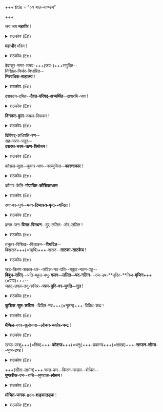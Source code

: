 +++
title = "०१ बाल-काण्डम्"

+++

जय जय **महावीर** !

<details><summary>शठकोपः (En)</summary>

MAHAVEERA! This Gadhyam derives its name of Maha Veera Vaibhavam from this FIRST salutation.

Swami endearingly addresses Sri Raama, the destroyer of Ravana as the valorous one, who has no match regarding His heroic deeds in the battlefield.
</details>

**महाधीर** धौरेय !  

<details><summary>शठकोपः (En)</summary>

MAHA DHEERA DHOWREYA! JAYA JAYA! Hail to thee, Hail to thee, who are in the front row of all known for their courage! In the last salutation, Sri Raama was hailed as a supreme hero. Here his courage and steadfastness in the battlefield is saluted. One who overcomes setbacks and fights on in the face of adversities is said to have the quality of Dhairyam, the key attribute of a Dheera. Raama is recognized as the supreme Dheera (Maha Deera) here.
</details>


देवासुर-समर-समय-+++(जय-)+++समुदित--  
निखिल-निर्जर-निर्धारित--  
**निरवधिक-माहात्म्य** !  

<details><summary>शठकोपः (En)</summary>

O Lord, who was accepted and praised by all the Devas, as the one of unsurpassed valor, as a result of your help to the suffering Devas in the time of their battle with the Asuraas! Hail to Thee! Hail to Thee! (Many eons ago, there was a mighty battle between the Devas and the Asuras. The Devas were routed and prayed for the Lord's help in their hour of distress. He responded to their call with alacrity and defeated the Asuras soundly. The elated Devas hailed Him as the Devathidevan and eulogized Him as the one with matchless glory).
</details>


दशवदन-दमित--**दैवत-परिषद्-अभ्यर्थित**--दाशरथि-भाव !  

<details><summary>शठकोपः (En)</summary>

O Mighty hero, who took the incarnation as the celebrated son of emperor Dasaratha, at the pleading of the assembly of the Devas tormented by the ten-headed Ravana! Hail to thee! Hail to Thee! (Sarga 15 and 16 of Bala Khaandam is summarized here. Sage Rysyasringa performs an Atharva Veda Ishti (sacrifice to bless Emperor Dasaratha with male progeny. The Devas approach Brahma at that very sacrifice and pray to him to destroy the evil Ravana. Brahma in turn pleads with Vishnu present at the same sacrifice to take the incarnation of the son of Emperor Dasaratha with the mission of destroying Ravana.

Lord Vishnu agrees to become the son of the Emperor and appears as Prajapati from the sacrificial pit and hands over to the Emperor a vessel containing Payasam and commands the Emperor to distribute the contents of the vessel to his wives to beget progeny. Dasaratha gave half of the Payasam to his eldest wife, Kausalya. She was blessed then to become the mother of Sri Raamachandra; the other two wives partook the other portions of the payasam and were blessed with LakshmaNA, Bharata and Shatrugna. The content of 66 slokas of these two sargas is summarized in six words here).
</details>


**दिनकर-कुल**-कमल-दिवाकर !  

<details><summary>शठकोपः (En)</summary>

DINAKARA KULA KAMALA DIWAKARA! Hail to thee, who is the Sun for the lotus of Surya Vamsam! The Sun makes all the lotuses of the world blossom, as it rises on the eastern horizon.

Sri Raama was born in the solar race (Surya Vamsam). That Vamsam is proud to have had Sri Raama as its illustrious scion and shines with beauty just like a blossoming lotus in the morning at the sight of the rising Sun (birth of the Lord). Swami Desikan equates here the Surya Vamsam to that of a joyous lotus blossoming over the warm thought of having Sri Raama as one of its most famous descendant. Sri Raama is recognized as the Divine Sun that makes the lotus of Surya Kulam blossom.

Saint Thyagaraja revered as the incarnation of Adi Kavi Valmiki chose Suryakantam as a Ragam to set his Krithi “Muddhu Momu”, where he has a reference to the lustre of Sri Raamachandra's face. He says respectfully: “The Lord's face shone forth with the 11

Tejas of the Sun and was yet, as it always was, captivating like the Moon in its Kanthi, a rare combination indeed”. He continues on and points out that the all-comprehensive beauty of Sri Raama confounds the devotees, since they are not able to concentrate on any aspect of the Lord's beauty by the fact that every aspect is equally fascinating.

Saint Thyagaraja and other Raama Bhakthas following the tradition of Swami Desikan have saluted the Surya Vamsam in their salutations. Two additional examples that come to one's mind from Saint Thyagaraja's eulogy of Sri Raama as the scion of Surya Vamsam are:

DINAMANI VAMSA TILAKA LAAVANYA! DHEENA SARANYA!

(RAGA HARI KAMBHOJI) And  KAMALAABHDHA KULA KALASAABHDHI CHANDRA (RAGA BRINDAVANA SAARANGAA) In the last krithi, the poetic fancy of the Saint goes one step further. He says: “O Lord, who is the scion of the race of SUN, who is the friend of Lotus! You (in your captivating nature) are the Moon to the milky ocean, which rises with joy at the sight of your Moon-like countenance”.

One hears the echo of Saint Thyagaraja's above salutation in Sri Dikshithar's Manirangu krithi, Maamava Pattabhi Raama in the Charana Vakhyam:

PANKAJA MITRA VAMSA SUDHAAMBHUDHI CHANDRA MEDHINI PAALA RAAMACHANDRA.

Here, Sri Dikshithar salutes Sri Pattabhi Raama as the scion of the race that is the friend of the lotus; he equates that captivating ruler of the world, Raama to the moon that lifts up the milky ocean.

The central tribute in all these salutations is to Sri Raama's birth in the Surya Vamsam as its crest jewel (Siroratnam or Tilakam).
</details>


दिविषद्-अधिपति-रण--  
सह-चरण-चतुर--  
**दशरथ-चरम-ऋण-विमोचन** !  

<details><summary>शठकोपः (En)</summary>

Hail to thee O Lord, who through your birth liquidated the third debt of your father Dasaratha, who was famous for his help to Indra in his battles with Asuraas! 12

Here the reference is to the name of our Lord's father, Dasaratha. His valor in driving his chariot in all the ten directions to chase the enemies of Indra and to come to the rescue of Indra earned him the name DasaraTa (Dasasu Dikshu Aprathihata Ratha:).

Like all mortals, he had the three debts to discharge. Emperor Dasaratha liquidated two of the three debts (viz), debt to Munis through Veda Adhyayanam and debt to the Devas through performance of Yajnaas. One debt however stood out without being liquidated (viz), debt to the Pitrus. When our Lord incarnated as the son of Dasaratha, the last debt was liquidated. Hence, our Lord Raamachandra is saluted here as “Dasaratha ChaRaama Runa Vimochana”.
</details>


कोसल-सुता--कुमार-भाव--कञ्चुकित--**कारणाकार** !

<details><summary>शठकोपः (En)</summary>

KOSALASUTHAA KUMARA BHAVA KANCHUKITA KAARANAAKAARA! Hail to thee who hid his avathara rahasyam through your birth as the child of queen Kousalai! O Lord! The entire Universe emanates from you and therefore you are the root cause for every thing on this universe created, sustained and destroyed by you. Out of your mere Sankalpa (ideation), You could have destroyed Ravana and removed the worries of the Devas. You as the Supreme Being hid all of your glories and did garbha Vaasam in queen Kousaya's womb as a mere mortal child. As a continuation of that play, you were born on this earth; breast fed at your mother's breast, cried when you were hungry and played on the sands of Sarayu like an ordinary child. The people of Ayodhya and the world were unable to understand your divinity and supreme status as Sriman Narayana as a result of the deeds that you performed as a mere human child.

You thus hid your avathara KaaraNam and Rahasyam.

The Great Raama Bhaktha Kulasekhara saluted this “human child” and hastened in the same breath to salute the Sarvesvaratvam of the Lord of ThirukkaNNapuram in his lullabies addressed to Him. Some representative passages are:

MANNU PUKAZH KOUSALAI TAN MANI VAIYRU VAAITTHAVANEH TENNILANGAIKKOHN MUDIGAL CHINTHUVITTHAAI

(O Lord who chose to honor the blessed womb of queen Kousalai WITH UNDIMINISHING FAME, lullaby to you! -- O Lord who shed the ten heads of the king of southern kingdom of Lanka on the earth in the battle field! Lullaby to you!)

KONGUMALI KARUM KUZHALAAL KOUSALAI TAN KULA MADALAAI

--- DASARATHAN TAN MAAMADALAAI --DEVARAIYUM


ASURARAIYUM DISAIKALAIYUM PADAITTHAVANEH-- YEVAR VANCHILAI VALAVAA RAGHAVANEH TALELOH

13

(O Lord who redeemed the kulam of Kousalya known for her perfumed dark tresses by your incarnation as her child! -- O Daasarathi, the eldest son of emperor Dasaratha!--O Lord who created the Devas, Asuras and the directions for them to roam around; Oh Lord with the Bow, adorned with the powerful arrows set to destroy the enemies of your devotees, who had sought refuge at Your lotus feet-- lullaby to YOU!) Thus the Kousalyaa Suprajaa Raaman becomes the object of adoration for Swami Desikan in this seventh Gadya salutation.

Our scriptures in Tamil reveal to us the Avathara Rahasyam of the Lord. Avatharam is based on the root Avatharathi to descend. He descends from Sri Vaikuntam out of concern for us, to transform us, the Nitya Samsaaris to Nitya Suris through the act of Prapatthi thru a proper Acharya. He demonstrates his Sowlabhyam or ease of access, while he takes the Vibhava Avatharams like Sri Raamachandra. Nammazhwar reveals that the Lord took the Avatharam not for killing Ravana and other evil-doers, but to overwhelm us with His charm and Kalyana Gunaas. The Lord could have easily destroyed Raavana by his Sankalpam alone. He had however other motives to descend down as Raama. Nammazhwaar states that he became Bhagavat PravaNan as a result of that Daya and Grace of the Lord. Chandogya Upanishad and Bhattar's commentary on the Sahasra Namam “Vaamanan” refer to this aspect of the Avathara Rahasyam.

Vaamam means Kalyana Gunas. Since the Lord makes us through His Grace to have most of those Kalyana Gunas, He is called Vamanan and that Avatharam is Vaamanaavatharam. Although Raama says that he is only a mere mortal to hide His Avathara Rahasyam. The Lord, who is Sarvasmaath Paran and Sarva Rakshakan becomes accessible to us thru Vibhava avathaarams and Archaa State.
</details>


कौमार-केलि-**गोपायित-कौशिकाध्वर**!  

<details><summary>शठकोपः (En)</summary>

Hail to Thee, who protected the yagam of Sage Viswamitra as if it were a child's play! Here Swami Desikan pays tribute to the extraordinary valor of Sri Raghavan even as a small boy. He destroyed the mighty foes of Sage Viswamitra (the Rakshasas and their leaders, Maricha and Subahu) with effortless ease, when they interfered with the performance of the sage's Yagam at his hermitage. He sent Maricha spinning in the sky over enormous distance and dumped him into the ocean and yet spared his life this time. He killed the other demon Subahu. Sri Raama constructed a canopy of arrows over the site of the Yagam. Kamban the Illustrious Tamil poet describes the valor of Sri Raama this way: 14


MANNINAI KAAKINRA MANNAN MAINDHARGAL KANNINAI KAAKINRA IMAYIN KAATTHANAR

(The sons of the emperor Dasaratha, who protects the citizens of the earth, protected the Yagam of Sage Viswamitra like the eyelids protect the eyes).

This act of valor led Sage Viswamitra to praise Sri Raama this way: “I stand accomplished of my purpose (Kruthaarthosmi), O mighty-armed (Maha Baaho) and highly illustrious hero, in that the bidding of your Guru (me) has been carried out by you (Valmiki Raamayanam Sargam 30.26). Kamban salutes Sri Raama as Sundara Villi (the beautiful one, who handled his bow Kothandam to protect the sacred six day Yajnam of the inhabitants of SiddhasRaamam and Viswamitra).

Saint Thyagaraja who offered his Satva Sangeetham as his Naivedyam to this Raghuveeran all his breathing moments sang the praise of the lord in one of his Bowli Divya nama krithis:

DEENA JANAAVANA SRI RAAMA DAANVA HARANA SRI RAAMA


NIRMALA HRUDHAYA SRI RAAMA KAARMUKHA BAANA SRI RAAMA


RAGHU KULA TILAKA SRI RAAMA BRIGHU SUTHA RUPA SRI RAAMA


DASAMUKA MARDHANA SRI RAAMA SIDDHAJANA PRIYA SRI RAAMA


PRASIDDHA CHARITRA SRI RAAMA In the last two lines of the salutation, the saint pays tribute to Sri Raama of celebrated fame as the one dear to the residents of siddhaasRaamam (Tapovanam where Vishnu once did penance).

In another song, Saint Thyagaraja sitting at he banks of the river Cauveri at Thiruvayyaru saw with his inner eye (GyanakkaN) the beauty of the heroic Raama hurling Maricha into the ocean with his arrow (Maanavaasthram). Our Sadguru enjoys this scene in his Madhyamaavathi krithi:

ALAGALALLA LAATAKAGANI YAARANMUNI YETU PONGENOH CHELUVUMEERAGANU MAARICHUNI MADHAMANATHSU VELA

Sage Viswamitra's joy is shared and experienced by Saint of Thiruvayyaru here. He says: How must have the heart of Sage Viswamira leaped with joy at the sight of the effortless heroism of Sri Raama when he destroyed the haughtiness of Maaricha. At that time this Sundara Villi’s face had no strain or pressure or marks of strain (Vikaaram).

He looked so beautiful during this effort of a mighty heroic nature.

15

Swami Desikan celebrated with this Gadya portion, the heroism of the young boy Raama, who completed the assigned task as if it was a child's game and received the gratitude of Sage Viswamitra and the residents of SiddhaasRaamam.
</details>


रणाध्वर-धुर्य--भव्य-**दिव्यास्त्र-वृन्द--वन्दित** !  

<details><summary>शठकोपः (En)</summary>

Hail to Thee! O Raghuveera saluted by the assembly of sacred and mighty arrows waiting humbly for your command to invoke them in the yaga known as the battle.

Here the allusion is to the gift of sacred and powerful arrows/missiles by sage Viswamitra to Sri Raamachandra at the conclusion of the destruction of ogress Tataka by him. Impressed by the valor of Raama and pleased with the destruction of the evil Tatakaa, the gratified Sage imparted to Sri Raama the secret knowledge about the use of never failing celestial missiles to destroy one's enemies in the battle-fields. The sage also taught Sri Raama about the recall of these missiles once invoked and set in motion against a target (Bala KhAndam --sargas 27 & 28).

As the Sage recited the mantras for the missiles, all of them appeared before Sri Raama in their shining ethereal forms and saluted him humbly and offered their services. Sri Raama thanked them and commanded them to appear in his mind at the time of emergency to render assistance. Swami Desikan refers to this incident here.
</details>


प्रणत-जन-**विमत-विमथन**--दुर्-ललित--दोर्-ललित !  

<details><summary>शठकोपः (En)</summary>

Hail to Thee, O Raghuveera, shining with the fearsome shoulders that engage in the destruction of the enemies of those, who seek refuge at your feet! Swami pays tribute to the powerful and mighty shoulders of the Lord engaged in the battle with the enemies of those, who sought his protection. Swami points out that those shoulders of the Raghuveeran are unsurpassable in their beauty and majesty.
</details>


तनुतर-विशिख--विताडन--**विघटित**--  
विशरारु+++(=ऋषि)+++-शरारु--**ताटका-ताटकेय** !  

<details><summary>शठकोपः (En)</summary>

Hail to Thee, O Valorous one, who used tiny arrows to destroy Tatakaa and humiliate her sons not tormented until then by anyone.

Here, Swami refers to the killing of Tataka at the command of Sage Viswamitra and the controlling of the arrogant sons of hers (Maaricha and Subaahu) and making them powerless to interfere with the Yajna of Sage Viswamitra at SiddhaasRaamam.
</details>


जड-किरण-शकल-धर--जटिल-नट-पति--मकुट-नटन-पटु--  
**विबुध-सरिद्**--अति-बहुल-मधु-**गलन--ललित--पद-नलिन**- 
-रज-उप-**मृदित-**निज-**वृजिन**+++(=पाप)+++--  
जहद्-उपल-तनु-रुचिर--**परम-मुनि-वर-युवति--नुत** !  

<details><summary>शठकोपः (En)</summary>

JAYA! JAYA! This Gadya salutation is one of the two long passages in Bala Khandam providing an excellent example of the figure of speech known as onomatopoeia, where the rhetorical effect resulting from reciting merges with the meaning intended. Words flow from the tongue and mind of Swami Desikan as a result of the blessings of Lord Hayagriva, his Upasana Murthy. The other passage of Bala Khandam resonant with musical sounds is the twentieth Gadya salutation dealing with Parasuraama Garva Bhangam.

In the twelfth salutation, Swami Desikan visualizes the Lord of Dance, Siva and the dancing waves of fast flowing Ganga on His matted Jatai, which is also the home of the crescent Moon. That small piece of Moon is known for its cool rays (JATA KIRANA) and Siva is the SAKALA DHARAN (wearer of the crescent moon) on His JATILA (Matted tresses -Jataa Mudi). He is indeed the Lord of Dance (NATA PATHI - Nataraajaa). What do we see inside the Jataa (MAKUTA THATA) of this NATAPATHI? Swami Desikan visualizes the VIBHUTHA SARITH (the celestial Deva Ganga) there. What is Her name for Fame? She carries the sacred dust of the Makarantha (pollens) of the lotus feet (Charanaaravindham) of Sriman Narayana and she becomes thus holiest of holy rivers as a result of that blessing. The reference here is to her origin as a result of Brahma's washing the feet of TrivikRaama with his Kamandalu water at the time of those lotus feet reaching Satya Lokam. She removes all the sins of mortals and Devas, who bathe in her waters. The Lord's Paadha ThuLi is [[17]] the root cause of her sacredness.

Now, Swami connects the holiness and redeeming quality of the Makarandha dust particle originating from the Lord's Paadhaambhujam. That speck of dust fell on the stone by the side of the road, which was Ahalya, the wife of Sage Gowthamaa. She had been cursed by her husband for her infidelity and was condemned to stay as a stone until the dust from Sri Raama's feet came in contact with her stone form. That holy association with the sacred dust associated with Sri Raama's feet transformed her back (JAHAT UPALA TANU) to her beautiful form (RUCHIRA TANU) as the beloved wife of the celebrated sage (PARAAMA MUNI VARA YUVATHI). Ahalya offered her salutations (YUVATHI NUTA) to Sarveswaran standing in front of her as a young prince for restoring her form to that of a beautiful woman. Ahalya Saapa Vimochanam is thus the subject of this salutation. Srimad Valmiki Raamayanam describes that Ahalya was cursed to be invisible due to her misconduct. Other sources refer to her form as a stone due to the curse.
</details>


**कुशिक-सुत-कथित**--विदित-नव+++(=नूतन)+++-विविध-कथ !  

<details><summary>शठकोपः (En)</summary>

O Raghuveera who heard many a novel story told by Sage Viswamitra as you walked with him to protect his Yajna and also on your way to Mithilai! Hail to Thee! Here Swami refers to the many stories that the Sage told to the brothers so that they did not feel the strain of the journey through the forest. You heard those novel stories with great intensity and desire. Sage told stories on the origin of Manmathan, history of Tatakaa, Sriman Naaraayana's incarnation as Vaamana to curb the pride and arrogance of Mahaa Bali and the history of SiddhaasRaama, Siva Dhanus (Bow) in King Janaka's possession, his (sage Viswamitra's )own lineage, the birth of SubRaamanya and the story of the sons of Sakara and the birth of Ganga.
</details>


**मैथिल**-नगर-सुलोचना--**लोचन-चकोर-चन्द्र** !  

<details><summary>शठकोपः (En)</summary>

O Lord who is the life-giving moon to the beautiful eyes of the women of Mithila known for the beauty of their eyes! Hail to Thee! Hail to Thee! As Lord Raamachandra entered the city of Mithilai, the beautiful women feasted on your beauty just as the legendary chakora birds’ feast on the rays of moon, their only food. These women felt that the fruits of possessing eyes were realized that day.

Valmiki Raamayanam does not dwell on how the women of Mithilai feasted on the beauty of Sri Raama with their comely eyes. Poet Kamban however dwells on the scene that Raama and lakshmana saw on the streets of the city of Janaka. He describes the beautiful women and the youth of the city as seen by the brothers. Kamban describes at length the way in which the eyes of Sita and Raama met and how each was affected deeply by each other's beauty.

AruNachala Kavirayar describes the wonder and bafflement of Sita seeing the divine beauty of Raama from the balcony of her palace (“YarO Ivar YarO Yenna perO ariyeneh”) in his Raama Naatakam. This is the famous piece tuned in Raga Bhairavi by Sangeetha Ratnaakaram Ariyakudi Raamanuja Iyengar.
</details>


खण्ड-परशु+++(=शिव)+++-**कोदण्ड**+++(=धनुः)+++-प्रकाण्ड+++(=शाखा)+++-**खण्डन-शौण्ड**--भुज-दण्ड !  

<details><summary>शठकोपः (En)</summary>

Here, Swami Desikan pays tribute to the mighty shoulders of Raama and their valor in breaking the powerful bow of Siva. Hail to Thee O Raghuveera, who effortlessly broke into two the mighty bow of Siva through your matchless strength and heroism! “Effortlessly breaking Siva’s bow” It took five thousand men to draw the bow resting in its case to the court of King Janaka for the competition to string the bow. The winner in that competition was promised beautiful Sita's hand in marriage by king Janaka. All the kings assembled for that Svayamvaram failed miserably in the contest. Sri Raama at the behest of Sage Viswamitra lifted the bow effortlessly and broke it into two, when he tried to string it.

Such was the power of his mighty shoulders (SHOWNDA BHUJADHANDA)!
</details>


+++(सीता-लाभेन)+++ चण्ड-कर--किरण-मण्डल--बोधित--  
**पुण्डरीक**-वन--रुचि--लुण्टाक-**लोचन** !  

<details><summary>शठकोपः (En)</summary>

The poetic skills of Swami Desikan are revealed here. He suggests that the Lord's eyes stole the beauty of the fully blossomed lotuses that responded to the welcoming rays of their friend, the Sun. This DINAAKARA KAMALA KULA DIVAAKARAN had a special relationship to the lotuses.

20

The Siva Dhanus was broken by now. Sri Raama was assured thus of receiving Sita Devi's hands in marriage. Sri Raama's joy knew no bounds. His eyes shone with a special beauty over the thought of being united with His Devi. On that occasion, the beauty of His eyes mirrored the joy of His “soul as it were and defeated the beauty of the just blossomed forest of lotus flowers (PUNDARIKA VANA RUCHI).
</details>


**मोचित-जनक**-हृदय-**शङ्कातङ्क** !  

<details><summary>शठकोपः (En)</summary>

MOCHITA JANAKA HRUDHAYA SHANKAATANKA! JAYA! JAYA! O Raghuveera who banished the worries that resided in the heart of King Janaka about your power to string the Siva Dhanus and win in the Svayamvaram and fulfil your avathara kaaryam! Hail to Thee! Hail to Thee! “Sita-kalyana vaibhogam” 21
</details>

